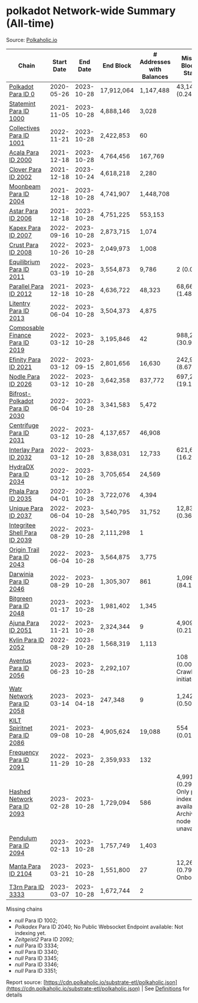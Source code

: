 # polkadot Network-wide Summary (All-time)

Source: [Polkaholic.io](https://polkaholic.io)


| Chain            | Start Date | End Date | End Block | # Addresses with Balances | Missing Blocks / Status |
| ---------------- | ---------- | ---------| --------- | ------------------------- | ----------------------- |
| [Polkadot Para ID 0](/polkadot/0-polkadot) | 2020-05-26 | 2023-10-28 | 17,912,064 |  1,147,488 | 43,144 (0.24%)  |
| [Statemint Para ID 1000](/polkadot/1000-statemint) | 2021-11-05 | 2023-10-28 | 4,888,146 |  3,028 |    |
| [Collectives Para ID 1001](/polkadot/1001-collectives) | 2022-11-21 | 2023-10-28 | 2,422,853 |  60 |    |
| [Acala Para ID 2000](/polkadot/2000-acala) | 2021-12-18 | 2023-10-28 | 4,764,456 |  167,769 |    |
| [Clover Para ID 2002](/polkadot/2002-clover) | 2021-12-18 | 2023-10-24 | 4,618,218 |  2,280 |    |
| [Moonbeam Para ID 2004](/polkadot/2004-moonbeam) | 2021-12-18 | 2023-10-28 | 4,741,907 |  1,448,708 |    |
| [Astar Para ID 2006](/polkadot/2006-astar) | 2021-12-18 | 2023-10-28 | 4,751,225 |  553,153 |    |
| [Kapex Para ID 2007](/polkadot/2007-kapex) | 2022-09-16 | 2023-10-28 | 2,873,715 |  1,074 |    |
| [Crust Para ID 2008](/polkadot/2008-crust) | 2022-10-26 | 2023-10-28 | 2,049,973 |  1,008 |    |
| [Equilibrium Para ID 2011](/polkadot/2011-equilibrium) | 2022-03-19 | 2023-10-28 | 3,554,873 |  9,786 | 2 (0.00%)  |
| [Parallel Para ID 2012](/polkadot/2012-parallel) | 2021-12-18 | 2023-10-28 | 4,636,722 |  48,323 | 68,669 (1.48%)  |
| [Litentry Para ID 2013](/polkadot/2013-litentry) | 2022-06-04 | 2023-10-28 | 3,504,373 |  4,875 |    |
| [Composable Finance Para ID 2019](/polkadot/2019-composable) | 2022-03-12 | 2023-10-28 | 3,195,846 |  42 | 988,228 (30.92%)  |
| [Efinity Para ID 2021](/polkadot/2021-efinity) | 2022-03-12 | 2023-09-15 | 2,801,656 |  16,630 | 242,949 (8.67%)  |
| [Nodle Para ID 2026](/polkadot/2026-nodle) | 2022-03-12 | 2023-10-28 | 3,642,358 |  837,772 | 697,249 (19.14%)  |
| [Bifrost-Polkadot Para ID 2030](/polkadot/2030-bifrost-dot) | 2022-06-04 | 2023-10-28 | 3,341,583 |  5,472 |    |
| [Centrifuge Para ID 2031](/polkadot/2031-centrifuge) | 2022-03-12 | 2023-10-28 | 4,137,657 |  46,908 |    |
| [Interlay Para ID 2032](/polkadot/2032-interlay) | 2022-03-12 | 2023-10-28 | 3,838,031 |  12,733 | 621,626 (16.20%)  |
| [HydraDX Para ID 2034](/polkadot/2034-hydradx) | 2022-03-12 | 2023-10-28 | 3,705,654 |  24,569 |    |
| [Phala Para ID 2035](/polkadot/2035-phala) | 2022-04-01 | 2023-10-28 | 3,722,076 |  4,394 |    |
| [Unique Para ID 2037](/polkadot/2037-unique) | 2022-06-04 | 2023-10-28 | 3,540,795 |  31,752 | 12,839 (0.36%)  |
| [Integritee Shell Para ID 2039](/polkadot/2039-integritee-shell) | 2022-08-29 | 2023-10-28 | 2,111,298 |  1 |    |
| [Origin Trail Para ID 2043](/polkadot/2043-origintrail) | 2022-06-04 | 2023-10-28 | 3,564,875 |  3,775 |    |
| [Darwinia Para ID 2046](/polkadot/2046-darwinia) | 2022-08-29 | 2023-10-28 | 1,305,307 |  861 | 1,098,047 (84.12%)  |
| [Bitgreen Para ID 2048](/polkadot/2048-bitgreen) | 2023-01-17 | 2023-10-28 | 1,981,402 |  1,345 |    |
| [Ajuna Para ID 2051](/polkadot/2051-ajuna) | 2022-11-21 | 2023-10-28 | 2,324,344 |  9 | 4,909 (0.21%)  |
| [Kylin Para ID 2052](/polkadot/2052-kylin) | 2022-08-29 | 2023-10-28 | 1,568,319 |  1,113 |    |
| [Aventus Para ID 2056](/polkadot/2056-aventus) | 2023-06-23 | 2023-10-28 | 2,292,107 |   | 108 (0.00%) Crawling initiated |
| [Watr Network Para ID 2058](/polkadot/2058-watr) | 2023-03-14 | 2023-04-18 | 247,348 |  9 | 1,242 (0.50%)  |
| [KILT Spiritnet Para ID 2086](/polkadot/2086-kilt) | 2021-09-08 | 2023-10-28 | 4,905,624 |  19,088 | 554 (0.01%)  |
| [Frequency Para ID 2091](/polkadot/2091-frequency) | 2022-11-29 | 2023-10-28 | 2,359,933 |  132 |    |
| [Hashed Network Para ID 2093](/polkadot/2093-hashed) | 2023-02-28 | 2023-10-28 | 1,729,094 |  586 | 4,991 (0.29%) Only partial index available: Archive node unavailable |
| [Pendulum Para ID 2094](/polkadot/2094-pendulum) | 2023-02-13 | 2023-10-28 | 1,757,749 |  1,403 |    |
| [Manta Para ID 2104](/polkadot/2104-manta) | 2023-03-21 | 2023-10-28 | 1,551,800 |  27 | 12,262 (0.79%) Onboarding |
| [T3rn Para ID 3333](/polkadot/3333-t3rn) | 2023-03-07 | 2023-10-28 | 1,672,744 |  2 |    |

Missing chains


* *null* Para ID 1002; 
* *Polkadex* Para ID 2040; No Public Websocket Endpoint available: Not indexing yet.
* *Zeitgeist2* Para ID 2092; 
* *null* Para ID 3334; 
* *null* Para ID 3340; 
* *null* Para ID 3345; 
* *null* Para ID 3346; 
* *null* Para ID 3351; 

Report source: [https://cdn.polkaholic.io/substrate-etl/polkaholic.json](https://cdn.polkaholic.io/substrate-etl/polkaholic.json) | See [Definitions](/DEFINITIONS.md) for details
